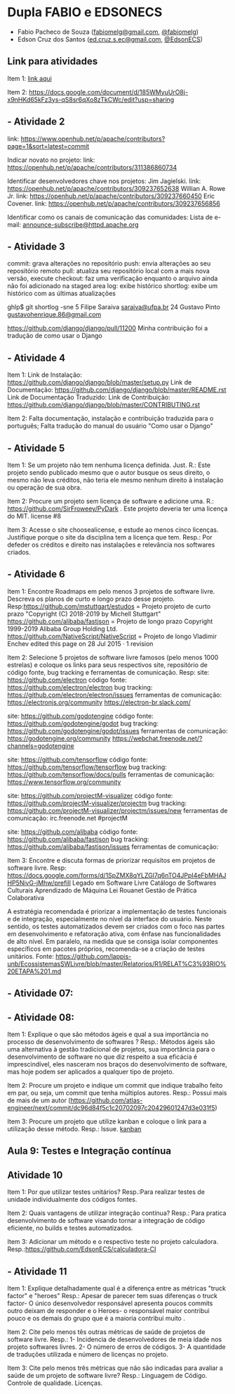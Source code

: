 # Dupla FABIO e EDSONECS

- Fabio Pacheco de Souza (fabiomelg@gmail.com, [@fabiomelg](https://github.com/fabiomelg))
- Edson Cruz dos Santos (ed.cruz.s.ec@gmail.com, [@EdsonECS](https://github.com/EdsonECS))

## Link para atividades

Item 1: [link aqui](https://drive.google.com/drive/folders/1--55mbvOZ6Ee6oO22as3uKx4GL3CFNat?usp=sharing)


Item 2: https://docs.google.com/document/d/185WMyuUrO8j-x9nHKd65kFz3ys-qS8sr6qXo8zTkCWc/edit?usp=sharing


## - Atividade 2
link: https://www.openhub.net/p/apache/contributors?page=1&sort=latest=commit

Indicar novato no projeto:
link: https://openhub.net/p/apache/contributors/311386860734

Identificar desenvolvedores chave nos projetos:
           Jim Jagielski. 
link: https://openhub.net/p/apache/contributors/309237652638
           Willian A. Rowe Jr.
           link: https://openhub.net/p/apache/contributors/309237660450
           Eric Covener.
           link: https://openhub.net/p/apache/contributors/309237656856

Identificar como os canais de comunicação das comunidades:
Lista de e-mail: announce-subscribe@httpd.apache.org

## - Atividade 3

commit: grava alterações no repositório
push: envia alterações ao seu repositório remoto
pull: atualiza seu repositório local com a mais nova versão, execute 
checkout: faz uma verificação enquanto o arquivo ainda não foi adicionado na staged area
log: exibe histórico
shortlog: exibe um histórico com as últimas atualizações

ghlp$ git shortlog -sne
     5  Filipe Saraiva <saraiva@ufpa.br>
    24  Gustavo Pinto <gustavohenrique.86@gmail.com>

https://github.com/django/django/pull/11200
Minha contribuição foi a tradução de como usar o Django       

## - Atividade 4

Item 1:
Link de Instalação: https://github.com/django/django/blob/master/setup.py
Link de Documentação: https://github.com/django/django/blob/master/README.rst
Link de Documentação Traduzido: 
Link de Contribuição: https://github.com/django/django/blob/master/CONTRIBUTING.rst

Item 2:
Falta documentação, instalação e contribuição traduzida para o português;
Falta tradução do manual do usuário "Como usar o Django"

## - Atividade 5

Item 1: Se um projeto não tem nenhuma licença definida. Just.
R.: Este projeto sendo publicado mesmo que o autor busque os seus direito, o mesmo não leva créditos, não teria ele mesmo nenhum direito à instalação ou operação de sua obra.

Item 2: Procure um projeto sem licença de software e adicione uma.
R.: https://github.com/SirFroweey/PyDark  . Este projeto deveria ter uma licença do MIT. license #8

Item 3: Acesse o site choosealicense, e estude ao menos cinco licenças. Justifique porque o site da disciplina tem a licença que tem.
Resp.: Por defeder os créditos e direito nas instalações e relevância nos softwares criados.  

## - Atividade 6

Item 1: Encontre Roadmaps em pelo menos 3 projetos de software livre. Descreva os planos de curto e longo prazo desse projeto.
   Resp:https://github.com/mstuttgart/estudos = Projeto projeto de curto prazo "Copyright (C) 2018-2019 by Michell Stuttgart"
   https://github.com/alibaba/fastjson = Projeto de longo prazo Copyright 1999-2019 Alibaba Group Holding Ltd.
   https://github.com/NativeScript/NativeScript = Projeto de longo Vladimir Enchev edited this page on 28 Jul 2015 · 1 revision

Item 2: Selecione 5 projetos de software livre famosos (pelo menos 1000 estrelas) e coloque os links para seus respectivos site, repositório de código fonte, bug tracking e ferramentas de comunicação. Resp: 
site: https://github.com/electron
código fonte: https://github.com/electron/electron
bug tracking: https://github.com/electron/electron/issues
ferramentas de comunicação: https://electronjs.org/community
                            https://electron-br.slack.com/

site: https://github.com/godotengine
código fonte: https://github.com/godotengine/godot
bug tracking: https://github.com/godotengine/godot/issues
ferramentas de comunicação: https://godotengine.org/community
                            https://webchat.freenode.net/?channels=godotengine

site: https://github.com/tensorflow
código fonte: https://github.com/tensorflow/tensorflow
bug tracking: https://github.com/tensorflow/docs/pulls
ferramentas de comunicação: https://www.tensorflow.org/community

site: https://github.com/projectM-visualizer
código fonte: https://github.com/projectM-visualizer/projectm
bug tracking: https://github.com/projectM-visualizer/projectm/issues/new
ferramentas de comunicação: irc.freenode.net #projectM

site: https://github.com/alibaba
código fonte: https://github.com/alibaba/fastjson
bug tracking: https://github.com/alibaba/fastjson/issues
ferramentas de comunicação: 

Item 3: Encontre e discuta formas de priorizar requisitos em projetos de software livre.
   Resp: https://docs.google.com/forms/d/1SpZMX8qYLZGl7q6nTO4JPpI4eFbMHAJHP5NivG-jMhw/prefill
   Legado em Software Livre
   Catálogo de Softwares Culturais
   Aprendizado de Máquina Lei Rouanet
   Gestão de Prática Colaborativa

   A estratégia recomendada é priorizar a implementação de testes funcionais e de integração, especialmente no nível da interface do usuário. Neste sentido, os testes automatizados devem ser criados com o foco nas partes em desenvolvimento e refatoração ativa, com ênfase nas funcionalidades de alto nível. Em paralelo, na medida que se consiga isolar componentes específicos em pacotes próprios, recomenda-se a criação de testes unitários.
   Fonte: https://github.com/lappis-unb/EcossistemasSWLivre/blob/master/Relatorios/R1/RELAT%C3%93RIO%20ETAPA%201.md

## - Atividade 07:



## - Atividade 08:

Item 1: Explique o que são métodos ágeis e qual a sua importância no processo de desenvolvimento de softwares ?
Resp.: Métodos ágeis são uma alternativa à gestão tradicional de projetos, sua importância para o desenvolvimento de software no que diz respeito a sua eficácia é imprescindível, eles nasceram nos braços do desenvolvimento de software, mas hoje podem ser aplicados a qualquer tipo de projeto.

Item 2: Procure um projeto e indique um commit que indique trabalho feito em par, ou seja, um commit que tenha múltiplos autores.
Resp.: Possui mais de mais de um autor (https://github.com/atlas-engineer/next/commit/dc96d84f5c1c20702097c20429601247d3e031f5)

Item 3: Procure um projeto que utilize kanban e coloque o link para a utilização desse método.
Resp.: Issue. [kanban](https://github.com/praia/appmenu/issues/4#)

## Aula 9: Testes e Integração contínua


## Atividade 10

Item 1: Por que utilizar testes unitários?
Resp.:Para realizar testes de unidade individualmente dos códigos fontes. 

Item 2: Quais vantagens de utilizar integração contínua?
Resp.: Para pratica desenvolvimento de software visando tornar a integração de código eficiente, no builds e testes automatizados.

Item 3: Adicionar um método e o respectivo teste no projeto calculadora.
Resp.:https://github.com/EdsonECS/calculadora-CI

## - Atividade 11

Item 1: Explique detalhadamente qual é a diferença entre as métricas "truck factor" e "heroes"
Resp.: Apesar de parecer tem suas diferenças o truck factor- O único desenvolvedor responsável apresenta poucos commits outro deixam de responder e o Heroes- o responsável maior contribui pouco e os demais do grupo que é a maioria contribui muito .

Item 2: Cite pelo menos tês outras métricas de saúde de projetos de software livre.
Resp.: 1- Incidencia de desenvolvedores de meia idade nos projeto softwares livres.
       2- O número de erros de códigos.
       3- A quantidade de traduções utilizada e número de licenças no projeto.

Item 3: Cite pelo menos três métricas que não são indicadas para avaliar a saúde de um projeto de software livre?
Resp.: Linguagem de Código.
       Controle de qualidade.
       Licenças.